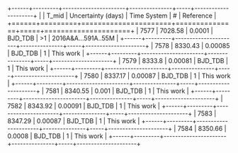 +------+---------+----------------------+---------------+-----+---------------------+
|      |   T_mid |   Uncertainty (days) | Time System   | #   | Reference           |
+======+=========+======================+===============+=====+=====================+
| 7577 | 7028.58 |              0.0001  | BJD_TDB       | >1  | 2016A&A...591A..55M |
+------+---------+----------------------+---------------+-----+---------------------+
| 7578 | 8330.43 |              0.00085 | BJD_TDB       | 1   | This work           |
+------+---------+----------------------+---------------+-----+---------------------+
| 7579 | 8333.8  |              0.00081 | BJD_TDB       | 1   | This work           |
+------+---------+----------------------+---------------+-----+---------------------+
| 7580 | 8337.17 |              0.00087 | BJD_TDB       | 1   | This work           |
+------+---------+----------------------+---------------+-----+---------------------+
| 7581 | 8340.55 |              0.001   | BJD_TDB       | 1   | This work           |
+------+---------+----------------------+---------------+-----+---------------------+
| 7582 | 8343.92 |              0.00091 | BJD_TDB       | 1   | This work           |
+------+---------+----------------------+---------------+-----+---------------------+
| 7583 | 8347.29 |              0.00087 | BJD_TDB       | 1   | This work           |
+------+---------+----------------------+---------------+-----+---------------------+
| 7584 | 8350.66 |              0.0008  | BJD_TDB       | 1   | This work           |
+------+---------+----------------------+---------------+-----+---------------------+